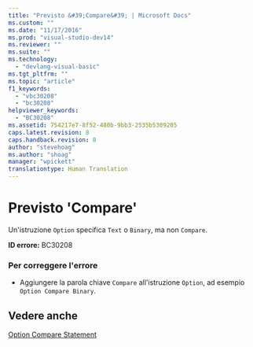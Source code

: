 ```yaml
---
title: "Previsto &#39;Compare&#39; | Microsoft Docs"
ms.custom: ""
ms.date: "11/17/2016"
ms.prod: "visual-studio-dev14"
ms.reviewer: ""
ms.suite: ""
ms.technology: 
  - "devlang-visual-basic"
ms.tgt_pltfrm: ""
ms.topic: "article"
f1_keywords: 
  - "vbc30208"
  - "bc30208"
helpviewer_keywords: 
  - "BC30208"
ms.assetid: 754217e7-8f52-480b-9bb3-2535b5309205
caps.latest.revision: 8
caps.handback.revision: 8
author: "stevehoag"
ms.author: "shoag"
manager: "wpickett"
translationtype: Human Translation
---
```

# Previsto &#39;Compare&#39;
Un'istruzione `Option` specifica `Text` o `Binary`, ma non `Compare`.  
  
 **ID errore:** BC30208  
  
### Per correggere l'errore  
  
-   Aggiungere la parola chiave `Compare` all'istruzione `Option`, ad esempio `Option Compare Binary`.  
  
## Vedere anche  
 [Option Compare Statement](../../visual-basic/language-reference/statements/option-compare-statement.md)